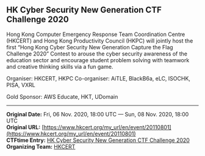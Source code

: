 ## HK Cyber Security New Generation CTF Challenge 2020


Hong Kong Computer Emergency Response Team Coordination Centre (HKCERT) and Hong Kong Productivity Council (HKPC) will jointly host the first “Hong Kong Cyber Security New Generation Capture the Flag Challenge 2020” Contest to arouse the cyber security awareness of the education sector and encourage student problem solving with teamwork and creative thinking skills via a fun game.

Organiser: HKCERT, HKPC
Co-organiser: AiTLE, BlackB6a, eLC, ISOCHK, PISA, VXRL

Gold Sponsor: AWS Educate, HKT, UDomain

---
**Original Date:** Fri, 06 Nov. 2020, 18:00 UTC — Sun, 08 Nov. 2020, 18:00 UTC<br>
**Original URL:** [https://www.hkcert.org/my_url/en/event/20110801](https://www.hkcert.org/my_url/en/event/20110801)<br>
**CTFtime Entry:** [HK Cyber Security New Generation CTF Challenge 2020](https://ctftime.org/event/1145)<br>
**Organizing Team:** [HKCERT](https://ctftime.org/team/134746)<br>
<!-- Official URL: https://www.hkcert.org/my_url/en/event/20110801/-->